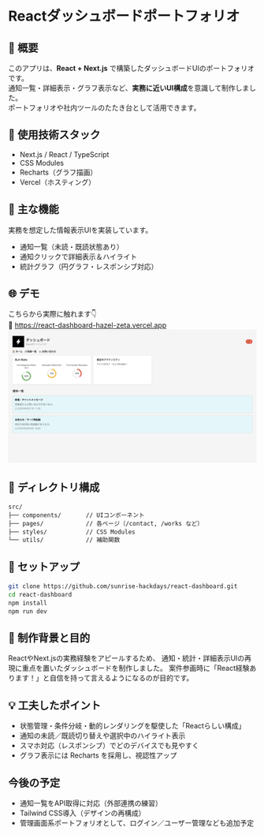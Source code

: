 # Reactダッシュボードポートフォリオ

## 📝 概要
このアプリは、**React + Next.js** で構築したダッシュボードUIのポートフォリオです。  
通知一覧・詳細表示・グラフ表示など、**実務に近いUI構成**を意識して制作しました。  
ポートフォリオや社内ツールのたたき台として活用できます。

## 🚀 使用技術スタック
- Next.js / React / TypeScript
- CSS Modules
- Recharts（グラフ描画）
- Vercel（ホスティング）

## 🔧 主な機能
実務を想定した情報表示UIを実装しています。

- 通知一覧（未読・既読状態あり）
- 通知クリックで詳細表示＆ハイライト
- 統計グラフ（円グラフ・レスポンシブ対応）

## 🌐 デモ
こちらから実際に触れます👇  
🔗 https://react-dashboard-hazel-zeta.vercel.app
![UIイメージ](./public/screenshot.png)

## 📁 ディレクトリ構成
```bash
src/
├── components/       // UIコンポーネント
├── pages/            // 各ページ（/contact, /works など）
├── styles/           // CSS Modules
└── utils/            // 補助関数
```

## 🔨 セットアップ
```bash
git clone https://github.com/sunrise-hackdays/react-dashboard.git
cd react-dashboard
npm install
npm run dev
```

## 🎯 制作背景と目的
ReactやNext.jsの実務経験をアピールするため、
通知・統計・詳細表示UIの再現に重点を置いたダッシュボードを制作しました。
案件参画時に「React経験あります！」と自信を持って言えるようになるのが目的です。

## 💡 工夫したポイント
- 状態管理・条件分岐・動的レンダリングを駆使した「Reactらしい構成」
- 通知の未読／既読切り替えや選択中のハイライト表示
- スマホ対応（レスポンシブ）でどのデバイスでも見やすく
- グラフ表示には Recharts を採用し、視認性アップ

## 今後の予定
- 通知一覧をAPI取得に対応（外部連携の練習）
- Tailwind CSS導入（デザインの再構成）
- 管理画面系ポートフォリオとして、ログイン／ユーザー管理なども追加予定
